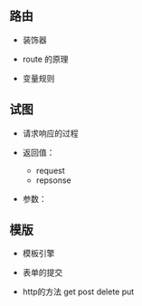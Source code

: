 
## 路由

+ 装饰器

+ route 的原理

+ 变量规则


## 试图

+ 请求响应的过程

+ 返回值：
    + request
    + repsonse
+ 参数：


## 模版
+ 模板引擎

+ 表单的提交

+ http的方法 get post delete put